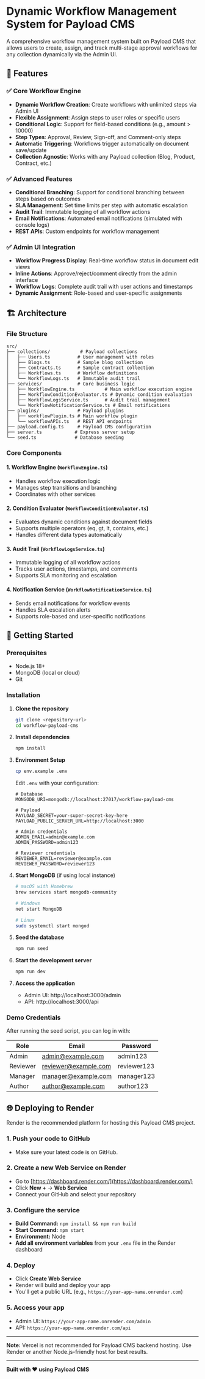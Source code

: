 # Dynamic Workflow Management System for Payload CMS

A comprehensive workflow management system built on Payload CMS that allows users to create, assign, and track multi-stage approval workflows for any collection dynamically via the Admin UI.

## 🎯 Features

### ✅ Core Workflow Engine
- **Dynamic Workflow Creation**: Create workflows with unlimited steps via Admin UI
- **Flexible Assignment**: Assign steps to user roles or specific users
- **Conditional Logic**: Support for field-based conditions (e.g., amount > 10000)
- **Step Types**: Approval, Review, Sign-off, and Comment-only steps
- **Automatic Triggering**: Workflows trigger automatically on document save/update
- **Collection Agnostic**: Works with any Payload collection (Blog, Product, Contract, etc.)

### ✅ Advanced Features
- **Conditional Branching**: Support for conditional branching between steps based on outcomes
- **SLA Management**: Set time limits per step with automatic escalation
- **Audit Trail**: Immutable logging of all workflow actions
- **Email Notifications**: Automated email notifications (simulated with console logs)
- **REST APIs**: Custom endpoints for workflow management

### ✅ Admin UI Integration
- **Workflow Progress Display**: Real-time workflow status in document edit views
- **Inline Actions**: Approve/reject/comment directly from the admin interface
- **Workflow Logs**: Complete audit trail with user actions and timestamps
- **Dynamic Assignment**: Role-based and user-specific assignments

## 🏗️ Architecture

### File Structure
```
src/
├── collections/           # Payload collections
│   ├── Users.ts          # User management with roles
│   ├── Blogs.ts          # Sample blog collection
│   ├── Contracts.ts      # Sample contract collection
│   ├── Workflows.ts      # Workflow definitions
│   └── WorkflowLogs.ts   # Immutable audit trail
├── services/             # Core business logic
│   ├── WorkflowEngine.ts           # Main workflow execution engine
│   ├── WorkflowConditionEvaluator.ts # Dynamic condition evaluation
│   ├── WorkflowLogsService.ts      # Audit trail management
│   └── WorkflowNotificationService.ts # Email notifications
├── plugins/              # Payload plugins
│   ├── workflowPlugin.ts # Main workflow plugin
│   └── workflowAPIs.ts   # REST API endpoints
├── payload.config.ts     # Payload CMS configuration
├── server.ts            # Express server setup
└── seed.ts              # Database seeding
```

### Core Components

#### 1. Workflow Engine (`WorkflowEngine.ts`)
- Handles workflow execution logic
- Manages step transitions and branching
- Coordinates with other services

#### 2. Condition Evaluator (`WorkflowConditionEvaluator.ts`)
- Evaluates dynamic conditions against document fields
- Supports multiple operators (eq, gt, lt, contains, etc.)
- Handles different data types automatically

#### 3. Audit Trail (`WorkflowLogsService.ts`)
- Immutable logging of all workflow actions
- Tracks user actions, timestamps, and comments
- Supports SLA monitoring and escalation

#### 4. Notification Service (`WorkflowNotificationService.ts`)
- Sends email notifications for workflow events
- Handles SLA escalation alerts
- Supports role-based and user-specific notifications

## 🚀 Getting Started

### Prerequisites
- Node.js 18+ 
- MongoDB (local or cloud)
- Git

### Installation

1. **Clone the repository**
   ```bash
   git clone <repository-url>
   cd workflow-payload-cms
   ```

2. **Install dependencies**
   ```bash
   npm install
   ```

3. **Environment Setup**
   ```bash
   cp env.example .env
   ```
   
   Edit `.env` with your configuration:
   ```env
   # Database
   MONGODB_URI=mongodb://localhost:27017/workflow-payload-cms
   
   # Payload
   PAYLOAD_SECRET=your-super-secret-key-here
   PAYLOAD_PUBLIC_SERVER_URL=http://localhost:3000
   
   # Admin credentials
   ADMIN_EMAIL=admin@example.com
   ADMIN_PASSWORD=admin123
   
   # Reviewer credentials
   REVIEWER_EMAIL=reviewer@example.com
   REVIEWER_PASSWORD=reviewer123
   ```

4. **Start MongoDB** (if using local instance)
   ```bash
   # macOS with Homebrew
   brew services start mongodb-community
   
   # Windows
   net start MongoDB
   
   # Linux
   sudo systemctl start mongod
   ```

5. **Seed the database**
   ```bash
   npm run seed
   ```

6. **Start the development server**
   ```bash
   npm run dev
   ```

7. **Access the application**
   - Admin UI: http://localhost:3000/admin
   - API: http://localhost:3000/api

### Demo Credentials

After running the seed script, you can log in with:

| Role | Email | Password |
|------|-------|----------|
| Admin | admin@example.com | admin123 |
| Reviewer | reviewer@example.com | reviewer123 |
| Manager | manager@example.com | manager123 |
| Author | author@example.com | author123 |

## 🌐 Deploying to Render

Render is the recommended platform for hosting this Payload CMS project.

### 1. Push your code to GitHub
- Make sure your latest code is on GitHub.

### 2. Create a new Web Service on Render
- Go to [https://dashboard.render.com/](https://dashboard.render.com/)
- Click **New +** → **Web Service**
- Connect your GitHub and select your repository

### 3. Configure the service
- **Build Command:** `npm install && npm run build`
- **Start Command:** `npm start`
- **Environment:** Node
- **Add all environment variables** from your `.env` file in the Render dashboard

### 4. Deploy
- Click **Create Web Service**
- Render will build and deploy your app
- You'll get a public URL (e.g., `https://your-app-name.onrender.com`)

### 5. Access your app
- Admin UI: `https://your-app-name.onrender.com/admin`
- API: `https://your-app-name.onrender.com/api`

---

**Note:** Vercel is not recommended for Payload CMS backend hosting. Use Render or another Node.js-friendly host for best results.

---

**Built with ❤️ using Payload CMS**
